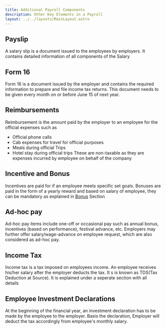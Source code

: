 ```yaml
---
title: Additional Payroll Components    
description: Other Key Elements in a Payroll 
layout: ../../layouts/MainLayout.astro
---
```


## Payslip
A salary slip is a document issued to the employees by employers. It contains detailed information of all components of the Salary 

## Form 16
Form 16 is a document issued by the employer and contains the required information to prepare and file income tax returns. This document needs to be given every month on or before June 15 of next year.

## Reimbursements
Reimbursement is the amount paid by the employer to an employee for the official expenses such as
* Official phone calls
* Cab expenses for travel for official purposes
* Meals during official Trips
* Hotel stay during official trips
These are non-taxable as they are expenses incurred by employee on behalf of the company

## Incentive and Bonus
Incentives are paid for if an employee meets specific set goals.
Bonuses are paid in the form of a yearly reward and based on salary of employee, they can be mandatory as explained in [Bonus](/docs/Bonus) Section

## Ad-hoc pay
Ad-hoc pay items include one-off or occasional pay such as annual bonus, incentives (based on performance), festival advance, etc. 
Employers may further offer salary/wage-advance on employee request, which are also considered as ad-hoc pay.

## Income Tax

Income tax is a tax imposed on employees income. An employee receives his/her salary after the employer deducts the tax. It s is known as TDS(Tax Deduction at Source). It is explained under a seperate section with all details

## Employee Investment Declarations

At the beginning of the financial year, an investment declaration has to be made by the employee to the employer. Basis the declaration, Employer will deduct the tax accordingly from employee's monthly salary.
